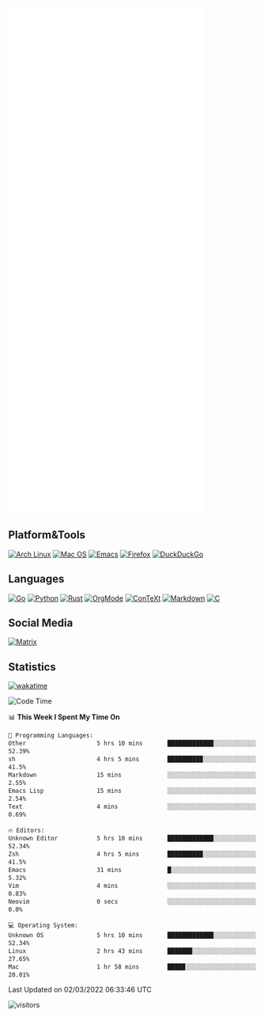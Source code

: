 ![Metrics](https://github.com/SteamedFish/SteamedFish/blob/master/github-metrics.svg)

## Platform&Tools

[![Arch Linux](https://img.shields.io/badge/ArchLinux-1793D1?logo=arch-linux&logoColor=fff&style=flat-square)](https://archlinux.org/)
[![Mac OS](https://img.shields.io/badge/MacOS-000000?style=flat-square&logo=macos&logoColor=F0F0F0)](https://www.apple.com/macos/)
[![Emacs](https://img.shields.io/badge/Emacs-%237F5AB6.svg?&style=flat-square&logo=gnu-emacs&logoColor=white)](https://www.gnu.org/software/emacs/)
[![Firefox](https://img.shields.io/badge/Firefox-FF7139?style=flat-square&logo=Firefox-Browser&logoColor=white)](https://firefox.com/)
[![DuckDuckGo](https://img.shields.io/badge/DuckDuckGo-DE5833?style=flat-square&logo=DuckDuckGo&logoColor=white)](https://duckduckgo.com/)

## Languages

[![Go](https://img.shields.io/badge/Golang-%2300ADD8.svg?style=flat-square&logo=go&logoColor=white)](https://golang.org/)
[![Python](https://img.shields.io/badge/Python-3670A0?style=flat-square&logo=python&logoColor=ffdd54)](https://www.python.org/)
[![Rust](https://img.shields.io/badge/Rust-%23000000.svg?style=flat-square&logo=rust&logoColor=white)](https://www.rust-lang.org/)
[![OrgMode](https://img.shields.io/badge/OrgMode-%23000000.svg?style=flat-square&logo=org&logoColor=white)](https://orgmode.org/)
[![ConTeXt](https://img.shields.io/badge/ConTeXt-%23008080.svg?style=flat-square&logo=latex&logoColor=white)](https://contextgarden.net/)
[![Markdown](https://img.shields.io/badge/MarkDown-%23000000.svg?style=flat-square&logo=markdown&logoColor=white)](https://daringfireball.net/projects/markdown/)
[![C](https://img.shields.io/badge/C-%2300599C.svg?style=flat-square&logo=c&logoColor=white)](https://www.iso.org/standard/74528.html)

## Social Media

[![Matrix](https://img.shields.io/badge/SteamedFish-2CA5E0?style=social&logo=matrix&logoColor=black)](https://matrix.to/#/@i:steamedfish.org)

## Statistics
[![wakatime](https://wakatime.com/badge/user/168280d6-fcf2-4b4f-ad3a-dc4612f35b38.svg)](https://wakatime.com/@168280d6-fcf2-4b4f-ad3a-dc4612f35b38)

<!--START_SECTION:waka-->
![Code Time](http://img.shields.io/badge/Code%20Time-1%2C630%20hrs%2016%20mins-blue)

📊 **This Week I Spent My Time On** 

```text
💬 Programming Languages: 
Other                    5 hrs 10 mins       █████████████░░░░░░░░░░░░   52.39% 
sh                       4 hrs 5 mins        ██████████░░░░░░░░░░░░░░░   41.5% 
Markdown                 15 mins             ░░░░░░░░░░░░░░░░░░░░░░░░░   2.55% 
Emacs Lisp               15 mins             ░░░░░░░░░░░░░░░░░░░░░░░░░   2.54% 
Text                     4 mins              ░░░░░░░░░░░░░░░░░░░░░░░░░   0.69%

🔥 Editors: 
Unknown Editor           5 hrs 10 mins       █████████████░░░░░░░░░░░░   52.34% 
Zsh                      4 hrs 5 mins        ██████████░░░░░░░░░░░░░░░   41.5% 
Emacs                    31 mins             █░░░░░░░░░░░░░░░░░░░░░░░░   5.32% 
Vim                      4 mins              ░░░░░░░░░░░░░░░░░░░░░░░░░   0.83% 
Neovim                   0 secs              ░░░░░░░░░░░░░░░░░░░░░░░░░   0.0%

💻 Operating System: 
Unknown OS               5 hrs 10 mins       █████████████░░░░░░░░░░░░   52.34% 
Linux                    2 hrs 43 mins       ███████░░░░░░░░░░░░░░░░░░   27.65% 
Mac                      1 hr 58 mins        █████░░░░░░░░░░░░░░░░░░░░   20.01%

```


 Last Updated on 02/03/2022 06:33:46 UTC
<!--END_SECTION:waka-->

![visitors](https://visitor-badge.laobi.icu/badge?page_id=SteamedFish.SteamedFish)
